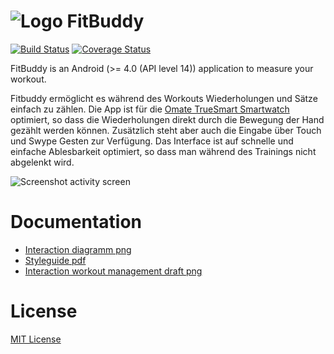 ![Logo FitBuddy](https://raw.github.com/avalax/FitBuddy/master/doc/about/logo-fitbuddy.png)
==========
[![Build Status](https://travis-ci.org/avalax/FitBuddy.png?branch=master)](https://travis-ci.org/avalax/FitBuddy) [![Coverage Status](https://img.shields.io/coveralls/avalax/FitBuddy.svg)](https://coveralls.io/r/avalax/FitBuddy)

FitBuddy is an Android (>= 4.0 (API level 14)) application to measure your workout.

Fitbuddy ermöglicht es während des Workouts Wiederholungen und Sätze einfach zu zählen. Die App ist für die [Omate TrueSmart Smartwatch](http://www.omate.com/) optimiert, so dass die Wiederholungen direkt durch die Bewegung der Hand gezählt werden können. Zusätzlich steht aber auch die Eingabe über Touch und Swype Gesten zur Verfügung. Das Interface ist auf schnelle und einfache Ablesbarkeit optimiert, so dass man während des Trainings nicht abgelenkt wird.

![Screenshot activity screen](https://raw.github.com/avalax/FitBuddy/master/doc/about/fitbuddy-screen.png)

Documentation
=============
* [Interaction diagramm png](https://raw.github.com/avalax/FitBuddy/master/doc/FitBuddy-Interaction-Diagramm.jpg)
* [Styleguide pdf](https://raw.github.com/avalax/FitBuddy/master/doc/FitBuddy-Styleguide.pdf)
* [Interaction workout management draft png](https://raw.github.com/avalax/FitBuddy/master/doc/fitbuddy_add_edit_delete.png)

License
=======
[MIT License](http://opensource.org/licenses/mit-license.php)


